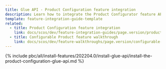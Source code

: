 ```yaml
---
title: Glue API - Product Configuration feature integration
description: Learn how to integrate the Product Configurator feature API into a Spryker project.
template: feature-integration-guide-template
related:
  - title: Product Configuration feature integration
    link: docs/scos/dev/feature-integration-guides/page.version/product-configuration-feature-integration.html
  - title: Configurable Product feature walkthrough
    link: docs/scos/dev/feature-walkthroughs/page.version/configurable-product-feature-walkthrough/configurable-product-feature-walkthrough.html
---
```


{% include pbc/all/install-features/202204.0/install-glue-api/install-the-product-configuration-glue-api.md %} <!-- To edit, see /_includes/pbc/all/install-features/202204.0/install-glue-api/install-the-product-configuration-glue-api.md -->
